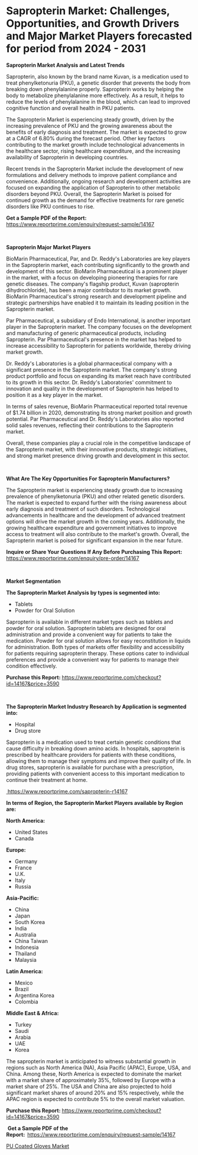 <p><h1>Sapropterin Market: Challenges, Opportunities, and Growth Drivers and Major Market Players forecasted for period from 2024 - 2031</h1></p><p><strong>Sapropterin Market Analysis and Latest Trends</strong></p>
<p><p>Sapropterin, also known by the brand name Kuvan, is a medication used to treat phenylketonuria (PKU), a genetic disorder that prevents the body from breaking down phenylalanine properly. Sapropterin works by helping the body to metabolize phenylalanine more effectively. As a result, it helps to reduce the levels of phenylalanine in the blood, which can lead to improved cognitive function and overall health in PKU patients.</p><p>The Sapropterin Market is experiencing steady growth, driven by the increasing prevalence of PKU and the growing awareness about the benefits of early diagnosis and treatment. The market is expected to grow at a CAGR of 6.80% during the forecast period. Other key factors contributing to the market growth include technological advancements in the healthcare sector, rising healthcare expenditure, and the increasing availability of Sapropterin in developing countries.</p><p>Recent trends in the Sapropterin Market include the development of new formulations and delivery methods to improve patient compliance and convenience. Additionally, ongoing research and development activities are focused on expanding the application of Sapropterin to other metabolic disorders beyond PKU. Overall, the Sapropterin Market is poised for continued growth as the demand for effective treatments for rare genetic disorders like PKU continues to rise.</p></p>
<p><strong>Get a Sample PDF of the Report:&nbsp;</strong> <a href="https://www.reportprime.com/enquiry/request-sample/14167">https://www.reportprime.com/enquiry/request-sample/14167</a></p>
<p>&nbsp;</p>
<p><strong>Sapropterin Major Market Players</strong></p>
<p><p>BioMarin Pharmaceutical, Par, and Dr. Reddy's Laboratories are key players in the Sapropterin market, each contributing significantly to the growth and development of this sector. BioMarin Pharmaceutical is a prominent player in the market, with a focus on developing pioneering therapies for rare genetic diseases. The company's flagship product, Kuvan (sapropterin dihydrochloride), has been a major contributor to its market growth. BioMarin Pharmaceutical's strong research and development pipeline and strategic partnerships have enabled it to maintain its leading position in the Sapropterin market.</p><p>Par Pharmaceutical, a subsidiary of Endo International, is another important player in the Sapropterin market. The company focuses on the development and manufacturing of generic pharmaceutical products, including Sapropterin. Par Pharmaceutical's presence in the market has helped to increase accessibility to Sapropterin for patients worldwide, thereby driving market growth.</p><p>Dr. Reddy's Laboratories is a global pharmaceutical company with a significant presence in the Sapropterin market. The company's strong product portfolio and focus on expanding its market reach have contributed to its growth in this sector. Dr. Reddy's Laboratories' commitment to innovation and quality in the development of Sapropterin has helped to position it as a key player in the market.</p><p>In terms of sales revenue, BioMarin Pharmaceutical reported total revenue of $1.74 billion in 2020, demonstrating its strong market position and growth potential. Par Pharmaceutical and Dr. Reddy's Laboratories also reported solid sales revenues, reflecting their contributions to the Sapropterin market.</p><p>Overall, these companies play a crucial role in the competitive landscape of the Sapropterin market, with their innovative products, strategic initiatives, and strong market presence driving growth and development in this sector.</p></p>
<p>&nbsp;</p>
<p><strong>What Are The Key Opportunities For Sapropterin Manufacturers?</strong></p>
<p><p>The Sapropterin market is experiencing steady growth due to increasing prevalence of phenylketonuria (PKU) and other related genetic disorders. The market is expected to expand further with the rising awareness about early diagnosis and treatment of such disorders. Technological advancements in healthcare and the development of advanced treatment options will drive the market growth in the coming years. Additionally, the growing healthcare expenditure and government initiatives to improve access to treatment will also contribute to the market's growth. Overall, the Sapropterin market is poised for significant expansion in the near future.</p></p>
<p><strong>Inquire or Share Your Questions If Any Before Purchasing This Report:</strong> <a href="https://www.reportprime.com/enquiry/pre-order/14167">https://www.reportprime.com/enquiry/pre-order/14167</a></p>
<p>&nbsp;</p>
<p><strong>Market Segmentation</strong></p>
<p><strong>The Sapropterin Market Analysis by types is segmented into:</strong></p>
<p><ul><li>Tablets</li><li>Powder for Oral Solution</li></ul></p>
<p><p>Sapropterin is available in different market types such as tablets and powder for oral solution. Sapropterin tablets are designed for oral administration and provide a convenient way for patients to take the medication. Powder for oral solution allows for easy reconstitution in liquids for administration. Both types of markets offer flexibility and accessibility for patients requiring sapropterin therapy. These options cater to individual preferences and provide a convenient way for patients to manage their condition effectively.</p></p>
<p><strong>Purchase this Report:&nbsp;</strong><a href="https://www.reportprime.com/checkout?id=14167&price=3590">https://www.reportprime.com/checkout?id=14167&price=3590</a></p>
<p>&nbsp;</p>
<p><strong>The Sapropterin Market Industry Research by Application is segmented into:</strong></p>
<p><ul><li>Hospital</li><li>Drug store</li></ul></p>
<p><p>Sapropterin is a medication used to treat certain genetic conditions that cause difficulty in breaking down amino acids. In hospitals, sapropterin is prescribed by healthcare providers for patients with these conditions, allowing them to manage their symptoms and improve their quality of life. In drug stores, sapropterin is available for purchase with a prescription, providing patients with convenient access to this important medication to continue their treatment at home.</p></p>
<p><a href="https://www.reportprime.com/sapropterin-r14167">&nbsp;https://www.reportprime.com/sapropterin-r14167</a></p>
<p><strong>In terms of Region, the Sapropterin Market Players available by Region are:</strong></p>
<p>
    <p> <strong> North America: </strong>
        <ul>
            <li>United States</li>
            <li>Canada</li>
        </ul>
        </p> 
    <p> <strong> Europe: </strong>
        <ul>
            <li>Germany</li>
            <li>France</li>
            <li>U.K.</li>
            <li>Italy</li>
            <li>Russia</li>
        </ul>
        </p> 
    <p> <strong> Asia-Pacific: </strong>
        <ul>
            <li>China</li>
            <li>Japan</li>
            <li>South Korea</li>
            <li>India</li>
            <li>Australia</li>
            <li>China Taiwan</li>
            <li>Indonesia</li>
            <li>Thailand</li>
            <li>Malaysia</li>
        </ul>
        </p> 
    <p> <strong> Latin America: </strong>
        <ul>
            <li>Mexico</li>
            <li>Brazil</li>
            <li>Argentina Korea</li>
            <li>Colombia</li>
        </ul>
        </p> 
    <p> <strong> Middle East & Africa: </strong>
        <ul>
            <li>Turkey</li>
            <li>Saudi</li>
            <li>Arabia</li>
            <li>UAE</li>
            <li>Korea</li>
        </ul>
    </p>
    </p>
<p><p>The sapropterin market is anticipated to witness substantial growth in regions such as North America (NA), Asia Pacific (APAC), Europe, USA, and China. Among these, North America is expected to dominate the market with a market share of approximately 35%, followed by Europe with a market share of 25%. The USA and China are also projected to hold significant market shares of around 20% and 15% respectively, while the APAC region is expected to contribute 5% to the overall market valuation.</p></p>
<p><strong>Purchase this Report: </strong><a href="https://www.reportprime.com/checkout?id=14167&price=3590">https://www.reportprime.com/checkout?id=14167&price=3590</a></p>
<p>&nbsp;<strong>Get a Sample PDF of the Report:&nbsp;&nbsp;</strong><a href="https://www.reportprime.com/enquiry/request-sample/14167">https://www.reportprime.com/enquiry/request-sample/14167</a></p>
<p><strong></strong></p>
<p><p><a href="https://www.linkedin.com/pulse/pu-coated-gloves-market-size-cagr-trends-2024-2030-tech-elicit-fpc6f">PU Coated Gloves Market</a></p></p>